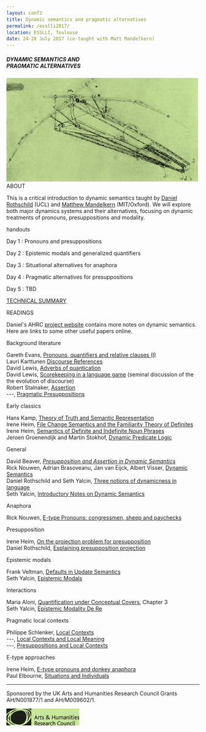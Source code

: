 ```yaml
---
layout: conf2
title: Dynamic semantics and pragmatic alternatives
permalink: /esslli2017/
location: ESSLLI, Toulouse
date: 24-28 July 2017 (co-taught with Matt Mandelkern)
---
```



##### DYNAMIC SEMANTICS AND <br>  PRAGMATIC ALTERNATIVES


<img src="/vinci.jpg" width="500">

<div class="maintext" markdown="1">

<div class="title"> ABOUT </div>

This is a critical introduction to dynamic semantics taught by [Daniel Rothschild](http://danielrothschild.com/) (UCL) and [Matthew Mandelkern](http://mandelk.mit.edu/) (MIT/Oxford). We will explore both major dynamics systems and their alternatives, focusing on dynamic treatments of pronouns, presuppositions and modality.

<div class="title"> handouts </div>

<span class="underline">Day 1 </span> : Pronouns and presuppositions

<span class="underline">Day 2 </span> : Epistemic modals and generalized quantifiers

<span class="underline">Day 3 </span> : Situational alternatives for anaphora

<span class="underline">Day 4 </span> : Pragmatic alternatives for presuppositions

<span class="underline">Day 5 </span> : TBD

[TECHNICAL SUMMARY](https://www.dropbox.com/s/y65q2qf0567vl9j/DYNSEM%20-%20summary.pdf?dl=0)

<div class="title"> READINGS </div>

<div class="readings" markdown="1">

Daniel's AHRC [project website](http://danielrothschild.com/dyncon/) contains more notes on dynamic semantics. Here are links to some other useful papers online.

<div class="titleblack"> Background literature </div>

Gareth Evans, [Pronouns, quantifiers and relative clauses (I)](http://semantics.uchicago.edu/kennedy/classes/s08/semantics2/evans77a.pdf)
<br>
Lauri Karttunen [Discourse References](http://web.stanford.edu/~laurik/publications/archive/discref.pdf)
<br>
David Lewis, [Adverbs of quantication](people.brandeis.edu/~mikek/ling/lewis_adverbs_of_quantification.pdf])
<br>
David Lewis, [Scorekeeping in a language game](www.princeton.edu/~harman/.../Scorekeeping_20in_20a_20Language_20Game.pdf) (seminal discussion of the the evolution of discourse)
<br>
Robert Stalnaker, [Assertion](www.princeton.edu/~harman/Courses/PHI534-2012-13/Lepore/stalnaker78.pdf)
<br>
---, [Pragmatic Presuppositions](www.princeton.edu/~harman/Courses/PHI534-2012-13/Lepore/stalnaker74.pdf)

<div class="titleblack"> Early classics </div>

Hans Kamp, [Theory of Truth and Semantic Representation](http://citeseerx.ist.psu.edu/viewdoc/download;jsessionid=C28574C7E9D3E1C417C8FD041AA3673E?doi=10.1.1.56.3031&rep=rep1&type=pdf)
<br>
Irene Heim, [File Change Semantics and the Familiarity Theory of Definites](http://www.jimpryor.net/teaching/courses/hyper/heim1983.pdf)
<br>
Irene Heim, [Semantics of Definite and Indefinite Noun Phrases](http://semarch.linguistics.fas.nyu.edu/Archive/jA2YTJmN/Heim%20Dissertation%20with%20Hyperlinks.pdf)
<br>
Jeroen Groenendijk and Martin Stokhof, [Dynamic Predicate Logic](http://dare.uva.nl/document/3701)

<div class="titleblack"> General </div>

David Beaver, [*Presupposition and Assertion in Dynamic Semantics*](http://codenlp.ru/wp-content/uploads/2014/01/Presuppozitsii-1-ENG.pdf)
<br>
Rick Nouwen, Adrian Brasoveanu, Jan van Eijck, Albert Visser, [Dynamic Semantics](http://plato.stanford.edu/entries/dynamic-semantics/)
<br>
Daniel Rothschild and Seth Yalcin, [Three notions of dynamicness in language](http://danielrothschild.com/discourse-submitted.pdf)
<br>
Seth Yalcin, [Introductory Notes on Dynamic Semantics](https://dl.dropboxusercontent.com/u/14251569/Published/yalcin-2013-dynamic-notes%20%281%29.pdf)

<div class="titleblack"> Anaphora </div>

Rick Nouwen, [E-type Pronouns: congressmen, sheep and paychecks](http://ricknouwen.org/rwfn/wp-content/uploads/2014/01/descriptive.pdf)

<div class="titleblack"> Presupposition </div>

Irene Heim, [On the projection problem for presupposition](http://eecoppock.info/Presupposition/Readings/heim1988.pdf)
<br>
Daniel Rothschild, [Explaining presupposition projection](http://danielrothschild.com/rothschild-explaining.pdf)

<div class="titleblack"> Epistemic modals </div>

Frank Veltman, [Defaults in Update Semantics](https://staff.fnwi.uva.nl/f.j.m.m.veltman/papers/FVeltman-dius.pdf)
<br>
Seth Yalcin, [Epistemic Modals](https://people.ucsc.edu/~farkas/sclp/papers/YalcinEpistemicModals.pdf)

<div class="titleblack"> Interactions </div>

Maria Aloni, [Quantification under Conceptual Covers](http://maloni.humanities.uva.nl/tesi/tesi.pdf), Chapter 3
<br>
Seth Yalcin, [Epistemic Modality De Re](http://quod.lib.umich.edu/e/ergo/12405314.0002.019/--epistemic-modality-de-re?rgn=main;view=fulltext)

<div class="titleblack"> Pragmatic local contexts </div>

Philippe Schlenker, [Local Contexts](semprag.org/article/viewFile/sp.2.3/71)
<br>
---, [Local Contexts and Local Meaning](http://link.springer.com/article/10.1007/s11098-010-9586-0)
<br>
---, [Presuppositions and Local Contexts](https://www.jstor.org/stable/40865283)

<div class="titleblack"> E-type approaches </div>

Irene Heim, [E-type pronouns and donkey anaphora](http://www.sfs.uni-tuebingen.de/~astechow/Lehre/WS06_7/SemantikII/Literatur/HeimEtype.pdf)
<br>
Paul Elbourne, [Situations and Individuals](http://semantics.uchicago.edu/kennedy/classes/s08/semantics2/elbourne05.pdf)

</div>



---
<span class ="smaller">
Sponsored by the UK Arts and Humanities Research Council Grants AH/N001877/1 and AH/M009602/1.
</span>

![AHRC](/AHRClime.jpg)

</div>
